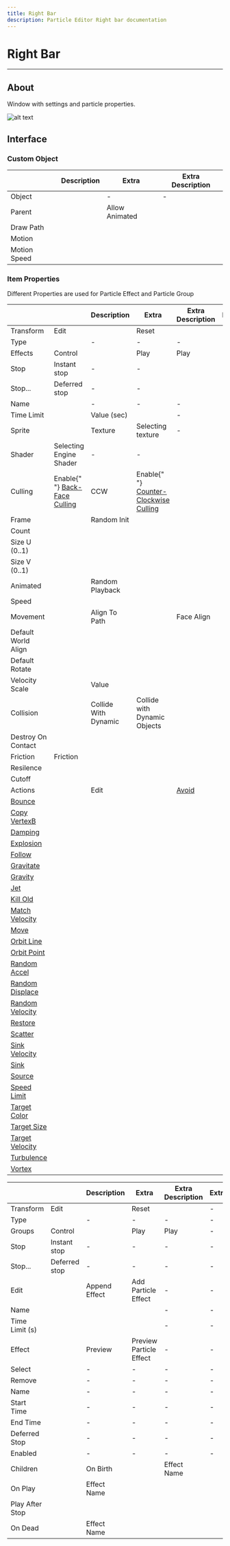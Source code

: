```yaml
---
title: Right Bar
description: Particle Editor Right bar documentation
---
```


# Right Bar

___

## About

Window with settings and particle properties.

![alt text](./assets/images/pe-right-bar.png)

## Interface

### Custom Object

<table>
  <thead>
    <tr>
      <th />
      <th>Description</th>
      <th>Extra</th>
      <th>Extra Description</th>
    </tr>
  </thead>
  <tbody>
    <tr>
      <td>Object</td>
      <td />
      <td>-</td>
      <td>-</td>
    </tr>
    <tr>
      <td rowSpan={4}>Parent</td>
      <td rowSpan={4} />
      <td>Allow Animated</td>
      <td />
    </tr>
    <tr>
      <td>Draw Path</td>
      <td />
    </tr>
    <tr>
      <td>Motion</td>
      <td />
    </tr>
    <tr>
      <td>Motion Speed</td>
      <td />
    </tr>
  </tbody>
</table>

### Item Properties

Different Properties are used for Particle Effect and Particle Group

<Tabs>
  <TabItem value="particleeffect" label="Particle Effect" default>
<table>
  <thead>
    <tr>
      <th />
      <th />
      <th>Description</th>
      <th>Extra</th>
      <th>Extra Description</th>
      <th>Extra</th>
      <th>Extra Description</th>
    </tr>
  </thead>
  <tbody>
    <tr>
      <td rowSpan={2}>Transform</td>
      <td>Edit</td>
      <td />
      <td>Reset</td>
      <td />
      <td>-</td>
      <td>-</td>
    </tr>
    <tr>
      <td>Type</td>
      <td />
      <td>-</td>
      <td>-</td>
      <td>-</td>
      <td>-</td>
    </tr>
    <tr>
      <td rowSpan={51}>Effects</td>
      <td rowSpan={3}>Control</td>
      <td rowSpan={3} />
      <td>Play</td>
      <td>Play</td>
      <td>-</td>
      <td>-</td>
    </tr>
    <tr>
      <td>Stop</td>
      <td>Instant stop</td>
      <td>-</td>
      <td>-</td>
    </tr>
    <tr>
      <td>Stop...</td>
      <td>Deferred stop</td>
      <td>-</td>
      <td>-</td>
    </tr>
    <tr>
      <td>Name</td>
      <td />
      <td>-</td>
      <td>-</td>
      <td>-</td>
      <td>-</td>
    </tr>
    <tr>
      <td>Time Limit</td>
      <td />
      <td>Value (sec)</td>
      <td />
      <td>-</td>
      <td>-</td>
    </tr>
    <tr>
      <td rowSpan={9}>Sprite</td>
      <td rowSpan={9} />
      <td>Texture</td>
      <td>Selecting texture</td>
      <td>-</td>
      <td>-</td>
    </tr>
    <tr>
      <td>Shader</td>
      <td>Selecting Engine Shader</td>
      <td>-</td>
      <td>-</td>
    </tr>
    <tr>
      <td>Culling</td>
      <td>
        Enable{" "}
        <a href="https://www.khronos.org/opengl/wiki/Face_Culling">
          Back-Face Culling
        </a>
      </td>
      <td>CCW</td>
      <td>
        Enable{" "}
        <a href="https://www.khronos.org/opengl/wiki/Face_Culling">
          Counter-Clockwise Culling
        </a>
      </td>
    </tr>
    <tr>
      <td rowSpan={4}>Frame</td>
      <td rowSpan={4} />
      <td>Random Init</td>
      <td />
    </tr>
    <tr>
      <td>Count</td>
      <td />
    </tr>
    <tr>
      <td>Size U (0..1)</td>
      <td />
    </tr>
    <tr>
      <td>Size V (0..1)</td>
      <td />
    </tr>
    <tr>
      <td rowSpan={2}>Animated</td>
      <td rowSpan={2} />
      <td>Random Playback</td>
      <td />
    </tr>
    <tr>
      <td>Speed</td>
      <td />
    </tr>
    <tr>
      <td rowSpan={9}>Movement</td>
      <td rowSpan={9} />
      <td rowSpan={3}>Align To Path</td>
      <td rowSpan={3} />
      <td>Face Align</td>
      <td />
    </tr>
    <tr>
      <td>Default World Align</td>
      <td />
    </tr>
    <tr>
      <td>Default Rotate</td>
      <td />
    </tr>
    <tr>
      <td>Velocity Scale</td>
      <td />
      <td>Value</td>
      <td />
    </tr>
    <tr>
      <td rowSpan={5}>Collision</td>
      <td rowSpan={5} />
      <td>Collide With Dynamic</td>
      <td>Collide with Dynamic Objects</td>
    </tr>
    <tr>
      <td>Destroy On Contact</td>
      <td />
    </tr>
    <tr>
      <td>Friction</td>
      <td>Friction</td>
    </tr>
    <tr>
      <td>Resilence</td>
      <td />
    </tr>
    <tr>
      <td>Cutoff</td>
      <td />
    </tr>
    <tr>
      <td rowSpan={28}>Actions</td>
      <td rowSpan={28} />
      <td rowSpan={28}>Edit</td>
      <td rowSpan={28} />
      <td>
        <a href="actions/avoid.md">Avoid</a>
      </td>
      <td />
    </tr>
    <tr>
      <td>
        <a href="actions/bounce.md">Bounce</a>
      </td>
      <td />
    </tr>
    <tr>
      <td>
        <a href="actions/copy-vertexb.md">Copy VertexB</a>
      </td>
      <td />
    </tr>
    <tr>
      <td>
        <a href="actions/damping.md">Damping</a>
      </td>
      <td />
    </tr>
    <tr>
      <td>
        <a href="actions/explosion.md">Explosion</a>
      </td>
      <td />
    </tr>
    <tr>
      <td>
        <a href="actions/follow.md">Follow</a>
      </td>
      <td />
    </tr>
    <tr>
      <td>
        <a href="actions/gravitate.md">Gravitate</a>
      </td>
      <td />
    </tr>
    <tr>
      <td>
        <a href="actions/gravity.md">Gravity</a>
      </td>
      <td />
    </tr>
    <tr>
      <td>
        <a href="actions/jet.md">Jet</a>
      </td>
      <td />
    </tr>
    <tr>
      <td>
        <a href="actions/kill-old.md">Kill Old</a>
      </td>
      <td />
    </tr>
    <tr>
      <td>
        <a href="actions/match-velocity.md">Match Velocity</a>
      </td>
      <td />
    </tr>
    <tr>
      <td>
        <a href="actions/move.md">Move</a>
      </td>
      <td />
    </tr>
    <tr>
      <td>
        <a href="actions/orbit-line.md">Orbit Line</a>
      </td>
      <td />
    </tr>
    <tr>
      <td>
        <a href="actions/orbit-point.md">Orbit Point</a>
      </td>
      <td />
    </tr>
    <tr>
      <td>
        <a href="actions/random-accel.md">Random Accel</a>
      </td>
      <td />
    </tr>
    <tr>
      <td>
        <a href="actions/random-displace.md">Random Displace</a>
      </td>
      <td />
    </tr>
    <tr>
      <td>
        <a href="actions/random-velocity.md">Random Velocity</a>
      </td>
      <td />
    </tr>
    <tr>
      <td>
        <a href="actions/restore.md">Restore</a>
      </td>
      <td />
    </tr>
    <tr>
      <td>
        <a href="actions/scatter.md">Scatter</a>
      </td>
      <td />
    </tr>
    <tr>
      <td>
        <a href="actions/sink-velocity.md">Sink Velocity</a>
      </td>
      <td />
    </tr>
    <tr>
      <td>
        <a href="actions/sink.md">Sink</a>
      </td>
      <td />
    </tr>
    <tr>
      <td>
        <a href="actions/source.md">Source</a>
      </td>
      <td />
    </tr>
    <tr>
      <td>
        <a href="actions/speed-limit.md">Speed Limit</a>
      </td>
      <td />
    </tr>
    <tr>
      <td>
        <a href="actions/target-color.md">Target Color</a>
      </td>
      <td />
    </tr>
    <tr>
      <td>
        <a href="actions/target-size.md">Target Size</a>
      </td>
      <td />
    </tr>
    <tr>
      <td>
        <a href="actions/target-velocity.md">Target Velocity</a>
      </td>
      <td />
    </tr>
    <tr>
      <td>
        <a href="actions/turbulence.md">Turbulence</a>
      </td>
      <td />
    </tr>
    <tr>
      <td>
        <a href="actions/vortex.md">Vortex</a>
      </td>
      <td />
    </tr>
  </tbody>
</table>
  </TabItem>
  <TabItem value="particlegroup" label="Particle Group">
<table>
  <thead>
    <tr>
      <th />
      <th />
      <th>Description</th>
      <th>Extra</th>
      <th>Extra Description</th>
      <th>Extra</th>
      <th>Extra Description</th>
      <th>Extra</th>
      <th>Extra Description</th>
    </tr>
  </thead>
  <tbody>
    <tr>
      <td rowSpan={2}>Transform</td>
      <td>Edit</td>
      <td />
      <td>Reset</td>
      <td />
      <td>-</td>
      <td>-</td>
      <td>-</td>
      <td>-</td>
    </tr>
    <tr>
      <td>Type</td>
      <td />
      <td>-</td>
      <td>-</td>
      <td>-</td>
      <td>-</td>
      <td>-</td>
      <td>-</td>
    </tr>
    <tr>
      <td rowSpan={18}>Groups</td>
      <td rowSpan={3}>Control</td>
      <td rowSpan={3} />
      <td>Play</td>
      <td>Play</td>
      <td>-</td>
      <td>-</td>
      <td>-</td>
      <td>-</td>
    </tr>
    <tr>
      <td>Stop</td>
      <td>Instant stop</td>
      <td>-</td>
      <td>-</td>
      <td>-</td>
      <td>-</td>
    </tr>
    <tr>
      <td>Stop...</td>
      <td>Deferred stop</td>
      <td>-</td>
      <td>-</td>
      <td>-</td>
      <td>-</td>
    </tr>
    <tr>
      <td>Edit</td>
      <td />
      <td>Append Effect</td>
      <td>Add Particle Effect</td>
      <td>-</td>
      <td>-</td>
      <td>-</td>
      <td>-</td>
    </tr>
    <tr>
      <td>Name</td>
      <td />
      <td />
      <td />
      <td>-</td>
      <td>-</td>
      <td>-</td>
      <td>-</td>
    </tr>
    <tr>
      <td>Time Limit (s)</td>
      <td />
      <td />
      <td />
      <td>-</td>
      <td>-</td>
      <td>-</td>
      <td>-</td>
    </tr>
    <tr>
      <td rowSpan={12}>Effect</td>
      <td rowSpan={12} />
      <td>Preview</td>
      <td>Preview Particle Effect</td>
      <td>-</td>
      <td>-</td>
      <td>-</td>
      <td>-</td>
    </tr>
    <tr>
      <td>Select</td>
      <td />
      <td>-</td>
      <td>-</td>
      <td>-</td>
      <td>-</td>
    </tr>
    <tr>
      <td>Remove</td>
      <td />
      <td>-</td>
      <td>-</td>
      <td>-</td>
      <td>-</td>
    </tr>
    <tr>
      <td>Name</td>
      <td />
      <td>-</td>
      <td>-</td>
      <td>-</td>
      <td>-</td>
    </tr>
    <tr>
      <td>Start Time</td>
      <td />
      <td>-</td>
      <td>-</td>
      <td>-</td>
      <td>-</td>
    </tr>
    <tr>
      <td>End Time</td>
      <td />
      <td>-</td>
      <td>-</td>
      <td>-</td>
      <td>-</td>
    </tr>
    <tr>
      <td>Deferred Stop</td>
      <td />
      <td>-</td>
      <td>-</td>
      <td>-</td>
      <td>-</td>
    </tr>
    <tr>
      <td>Enabled</td>
      <td />
      <td>-</td>
      <td>-</td>
      <td>-</td>
      <td>-</td>
    </tr>
    <tr>
      <td rowSpan={4}>Children</td>
      <td rowSpan={4} />
      <td>On Birth</td>
      <td />
      <td>Effect Name</td>
      <td />
    </tr>
    <tr>
      <td rowSpan={2}>On Play</td>
      <td rowSpan={2} />
      <td>Effect Name</td>
      <td />
    </tr>
    <tr>
      <td>Play After Stop</td>
      <td />
    </tr>
    <tr>
      <td>On Dead</td>
      <td />
      <td>Effect Name</td>
      <td />
    </tr>
  </tbody>
</table>
  </TabItem>
</Tabs>
